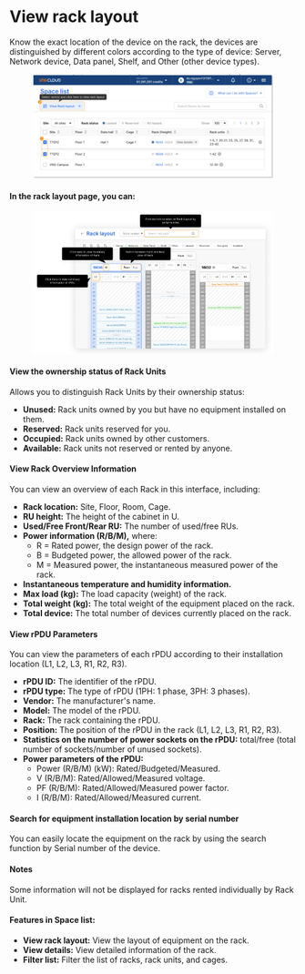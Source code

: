 # View rack layout

Know the exact location of the device on the rack, the devices are distinguished by different colors according to the type of device: Server, Network device, Data panel, Shelf, and Other (other device types).

<figure><img src="../../.gitbook/assets/image (5) (1) (1) (1) (1) (1) (1) (1) (1) (1) (1) (1) (1) (1).png" alt=""><figcaption></figcaption></figure>

#### In the rack layout page, you can:

<figure><img src="../../.gitbook/assets/image (6) (1) (1) (1) (1) (1) (1) (1) (1) (1) (1) (1) (1) (1).png" alt=""><figcaption></figcaption></figure>

#### View the ownership status of Rack Units

Allows you to distinguish Rack Units by their ownership status:

* **Unused:** Rack units owned by you but have no equipment installed on them.
* **Reserved:** Rack units reserved for you.
* **Occupied:** Rack units owned by other customers.
* **Available:** Rack units not reserved or rented by anyone.

#### View Rack Overview Information

You can view an overview of each Rack in this interface, including:

* **Rack location:** Site, Floor, Room, Cage.
* **RU height:** The height of the cabinet in U.
* **Used/Free Front/Rear RU:** The number of used/free RUs.
* **Power information (R/B/M),** where:
  * R = Rated power, the design power of the rack.
  * B = Budgeted power, the allowed power of the rack.
  * M = Measured power, the instantaneous measured power of the rack.
* **Instantaneous temperature and humidity information.**
* **Max load (kg):** The load capacity (weight) of the rack.
* **Total weight (kg):** The total weight of the equipment placed on the rack.
* **Total device:** The total number of devices currently placed on the rack.

#### View rPDU Parameters

You can view the parameters of each rPDU according to their installation location (L1, L2, L3, R1, R2, R3).

* **rPDU ID:** The identifier of the rPDU.
* **rPDU type:** The type of rPDU (1PH: 1 phase, 3PH: 3 phases).
* **Vendor:** The manufacturer's name.
* **Model:** The model of the rPDU.
* **Rack:** The rack containing the rPDU.
* **Position:** The position of the rPDU in the rack (L1, L2, L3, R1, R2, R3).
* **Statistics on the number of power sockets on the rPDU:** total/free (total number of sockets/number of unused sockets).
* **Power parameters of the rPDU:**
  * Power (R/B/M) (kW): Rated/Budgeted/Measured.
  * V (R/B/M): Rated/Allowed/Measured voltage.
  * PF (R/B/M): Rated/Allowed/Measured power factor.
  * I (R/B/M): Rated/Allowed/Measured current.

#### Search for equipment installation location by serial number

You can easily locate the equipment on the rack by using the search function by Serial number of the device.

#### Notes

Some information will not be displayed for racks rented individually by Rack Unit.

#### Features in Space list:

* **View rack layout:** View the layout of equipment on the rack.
* **View details:** View detailed information of the rack.
* **Filter list:** Filter the list of racks, rack units, and cages.
